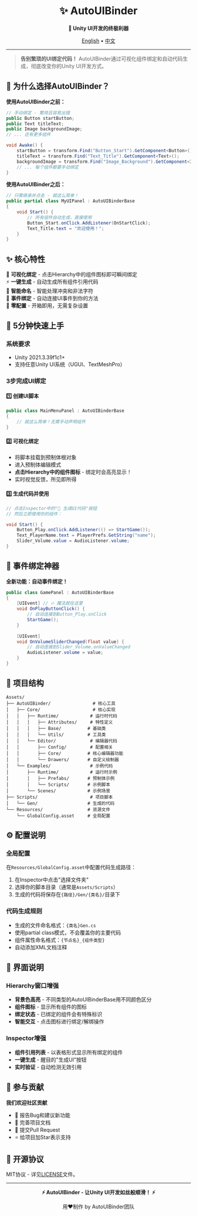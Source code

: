 <h1 align="center">✨ AutoUIBinder</h1>
<p align="center">
    <strong>🚀 Unity UI开发的终极利器</strong>
</p>
<p align="center">
    <a href="README.md">English</a> •
    <a href="README_CN.md">中文</a>
</p>

---

> **告别繁琐的UI绑定代码！** AutoUIBinder通过可视化组件绑定和自动代码生成，彻底改变你的Unity UI开发方式。

## 🎯 为什么选择AutoUIBinder？

**使用AutoUIBinder之前：**
```csharp
// 手动绑定 - 繁琐且容易出错
public Button startButton;
public Text titleText;
public Image backgroundImage;
// ... 还有更多组件

void Awake() {
    startButton = transform.Find("Button_Start").GetComponent<Button>();
    titleText = transform.Find("Text_Title").GetComponent<Text>();
    backgroundImage = transform.Find("Image_Background").GetComponent<Image>();
    // ... 每个组件都要手动绑定
}
```

**使用AutoUIBinder之后：**
```csharp
// 只需继承并点击 - 就这么简单！
public partial class MyUIPanel : AutoUIBinderBase 
{
    void Start() {
        // 所有组件自动生成，直接使用
        Button_Start.onClick.AddListener(OnStartClick);
        Text_Title.text = "欢迎使用！";
    }
}
```

## ✨ 核心特性

🎨 **可视化绑定** - 点击Hierarchy中的组件图标即可瞬间绑定  
⚡ **一键生成** - 自动生成所有组件引用代码  
🧠 **智能命名** - 智能处理冲突和非法字符  
🎯 **事件绑定** - 自动连接UI事件到你的方法  
🔧 **零配置** - 开箱即用，无需复杂设置  

## 🚀 5分钟快速上手

### 系统要求
- Unity 2021.3.39f1c1+ 
- 支持任意Unity UI系统（UGUI、TextMeshPro）

### 3步完成UI绑定

#### 1️⃣ 创建UI脚本
```csharp
public class MainMenuPanel : AutoUIBinderBase 
{
    // 就这么简单！无需手动声明组件
}
```

#### 2️⃣ 可视化绑定
- 将脚本挂载到预制体根对象
- 进入预制体编辑模式  
- **点击Hierarchy中的组件图标** - 绑定时会高亮显示！
- 实时视觉反馈，所见即所得

#### 3️⃣ 生成代码并使用
```csharp
// 点击Inspector中的"🚀 生成UI代码"按钮
// 然后立即使用你的组件：

void Start() {
    Button_Play.onClick.AddListener(() => StartGame());
    Text_PlayerName.text = PlayerPrefs.GetString("name");
    Slider_Volume.value = AudioListener.volume;
}
```

## 🎯 事件绑定神器

**全新功能：自动事件绑定！**
```csharp
public class GamePanel : AutoUIBinderBase 
{
    [UIEvent] // 🔥 魔法就在这里
    void OnPlayButtonClick() {
        // 自动连接到Button_Play.onClick
        StartGame();
    }
    
    [UIEvent]
    void OnVolumeSliderChanged(float value) {
        // 自动连接到Slider_Volume.onValueChanged
        AudioListener.volume = value;
    }
}
```

## 📁 项目结构

```
Assets/
├── AutoUIBinder/                # 核心工具
│   ├── Core/                    # 核心实现
│   │   ├── Runtime/            # 运行时代码
│   │   │   ├── Attributes/     # 特性定义
│   │   │   ├── Base/          # 基础类
│   │   │   └── Utils/         # 工具类
│   │   └── Editor/             # 编辑器代码
│   │       ├── Config/         # 配置相关
│   │       ├── Core/          # 核心编辑器功能
│   │       └── Drawers/       # 自定义绘制器
│   └── Examples/               # 示例代码
│       ├── Runtime/            # 运行时示例
│       │   ├── Prefabs/       # 预制体示例
│       │   └── Scripts/       # 示例脚本
│       └── Scenes/            # 示例场景
├── Scripts/                    # 项目脚本
│   └── Gen/                   # 生成的代码
└── Resources/                 # 资源文件
    └── GlobalConfig.asset     # 全局配置
```

## ⚙️ 配置说明

### 全局配置

在`Resources/GlobalConfig.asset`中配置代码生成路径：

1. 在Inspector中点击"选择文件夹"
2. 选择你的脚本目录（通常是`Assets/Scripts`）
3. 生成的代码将保存在`{路径}/Gen/{类名}/`目录下

### 代码生成规则

- 生成的文件命名格式：`{类名}Gen.cs`
- 使用partial class模式，不会覆盖你的主要代码
- 组件属性命名格式：`{节点名}_{组件类型}`
- 自动添加XML文档注释

## 🎨 界面说明

### Hierarchy窗口增强

- **背景色高亮** - 不同类型的AutoUIBinderBase用不同颜色区分
- **组件图标** - 显示所有组件的图标
- **绑定状态** - 已绑定的组件会有特殊标识
- **智能交互** - 点击图标进行绑定/解绑操作

### Inspector增强

- **组件引用列表** - 以表格形式显示所有绑定的组件
- **一键生成** - 醒目的"生成UI"按钮
- **实时验证** - 自动检测无效引用

## 🤝 参与贡献

**我们欢迎社区贡献**
- 🐛 报告Bug和建议新功能
- 📝 完善项目文档
- 🔧 提交Pull Request
- ⭐ 给项目加Star表示支持

## 📄 开源协议

MIT协议 - 详见[LICENSE](LICENSE)文件。

---

<p align="center">
    <strong>⚡ AutoUIBinder - 让Unity UI开发如丝般顺滑！ ⚡</strong>
</p>
<p align="center">
    用❤️制作 by AutoUIBinder团队
</p> 